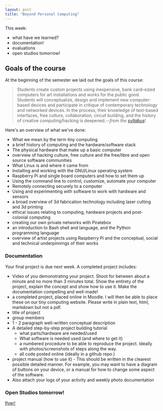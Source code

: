 ```yaml
---
layout: post
title: "Beyond Personal Computing"
---
```


This week:
- what have we learned?
- documentation!
- evaluations
- open studios tomorrow!

## Goals of the course

At the beginning of the semester we laid out the goals of this course: 

> Students create custom projects using inexpensive, bank card–sized computers for art installations and works for the public good. Students will conceptualize, design and implement new computer-based devices and participate in critique of contemporary technology and networked devices. In the process, their knowledge of text-based interfaces, free culture, collaboration, circuit building, and the history of creative computing/hacking is deepened.--*from the [syllabus](http://leetusman.com/tiny_computing/syllabus.html)!*

Here's an overview of what we've done:

- What we mean by the term tiny computing
- a brief history of computing and the hardware/software stack
- The physical hardware that make up a basic computer
- overview of hacking culture, free culture and the free/libre and open source software communities
- What Linux is and where it came from
- Installing and working with the GNU/Linux operating system
- Raspberry Pi and single board computers and how to set them up
- Using the command line to control, customize, automate your computer
- Remotely connecting securely to a computer
- Using and experimenting with software to work with hardware and sensors
- a broad overview of 3d fabrication technology including laser cutting and 3d printing
- ethical issues relating to computing, hardware projects and post-colonial computing
- creating our own private networks with Piratebox
- an introduction to Bash shell and language, and the Python programming language
- overview of artist projects using Raspberry Pi and the conceptual, social and technical underpinnings of their works

### Documentation

Your final project is due next week. A completed project includes:

- Video of you demonstrating your project. Shoot for between about a minute and no more than 3 minutes total. Show the entirety of the project, explain the concept and show how to use it. Make the documentation compelling and well-made! 
- a completed project, placed online in Moodle. I will then be able to place these on our tiny computing website. Please write in plain text, html, markdown but not a pdf.
 - title of project
 - group members
 - 1 - 2 paragraph well-written conceptual description
 - A detailed step-by-step project building tutorial
   - what parts/hardware are needed/used
   - What software is needed used (and where to get it)
   - a numbered procedure to be able to reproduce the project. Ideally with photos/screenshots of steps along the way.
   - all code posted online (ideally in a github repo.)
- project manual (how to use it) - This should be written in the clearest possible detailed manner. For example, you may want to have a diagram of buttons on your device, or a manual for how to change some aspect of the software.
- Also attach your logs of your activity and weekly photo documentation

### Open Studios tomorrow!

[flyer!](https://github.com/lee2sman/tiny_computing/raw/gh-pages/assets/tiny-computing-open-studio-poster.pdf)
